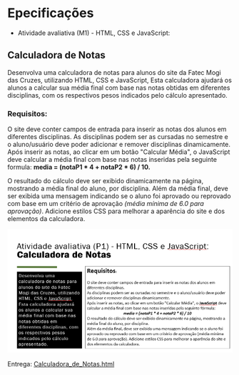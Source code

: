 # Epecificações
* Atividade avaliativa (M1) - HTML, CSS e JavaScript:

## Calculadora de Notas

Desenvolva uma calculadora de notas para alunos do site da Fatec Mogi das Cruzes, utilizando HTML, CSS e JavaScript, Esta calculadora ajudará os alunos a calcular sua média final com base nas notas obtidas em diferentes disciplinas, com os respectivos pesos indicados pelo cálculo apresentado.

### Requisitos:

O site deve conter campos de entrada para inserir as notas dos alunos em
diferentes disciplinas.
As disciplinas podem ser as cursadas no semestre e o aluno/usuário deve poder adicionar e remover disciplinas dinamicamente.
Após inserir as notas, ao clicar em um botão "Calcular Média", o JavaScript deve calcular a média final com base nas notas inseridas pela seguinte formula: **media = (notaP1 * 4 + notaP2 * 6) / 10.**

O resultado do cálculo deve ser exibido dinamicamente na página, mostrando a média final do aluno, por disciplina.
Além da média final, deve ser exibida uma mensagem indicando se o aluno foi aprovado ou reprovado com base em um critério de aprovação *(média mínima de 6.0 para aprovação)*. Adicione estilos CSS para melhorar a aparência do site e dos elementos da calculadora.

![](https://github.com/claudiohpo/Fatec_ADS/blob/main/Programa%C3%A7%C3%A3o%20Web/Calculadora%20de%20Notas/thumbnail.png)

Entrega: [Calculadora_de_Notas.html](https://github.com/claudiohpo/Fatec_ADS/blob/main/Programa%C3%A7%C3%A3o%20Web/Calculadora%20de%20Notas/Calculadora_de_Notas.html)
